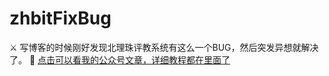 # zhbitFixBug
⚔ 写博客的时候刚好发现北理珠评教系统有这么一个BUG，然后突发异想就解决了。
📳 [点击可以看我的公众号文章，详细教程都在里面了](https://mp.weixin.qq.com/s/R-2KVMIX-n2OMsllvRMtLw)
